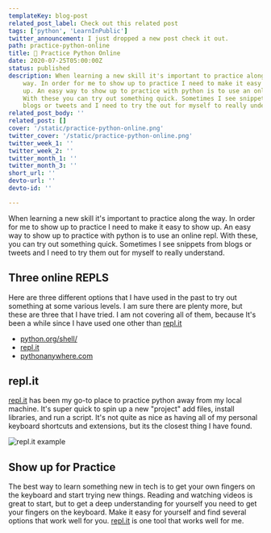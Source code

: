 ```yaml
---
templateKey: blog-post
related_post_label: Check out this related post
tags: ['python', 'LearnInPublic']
twitter_announcement: I just dropped a new post check it out.
path: practice-python-online
title: 🐍 Practice Python Online
date: 2020-07-25T05:00:00Z
status: published
description: When learning a new skill it's important to practice along the
    way. In order for me to show up to practice I need to make it easy to show
    up. An easy way to show up to practice with python is to use an online repl.
    With these you can try out something quick. Sometimes I see snippets from
    blogs or tweets and I need to try the out for myself to really understand.
related_post_body: ''
related_post: []
cover: '/static/practice-python-online.png'
twitter_cover: '/static/practice-python-online.png'
twitter_week_1: ''
twitter_week_2: ''
twitter_month_1: ''
twitter_month_3: ''
short_url: ''
devto-url: ''
devto-id: ''

---
```


When learning a new skill it's important to practice along the way. In order for me to show up to practice I need to make it easy to show up. An easy way to show up to practice with python is to use an online repl. With these, you can try out something quick. Sometimes I see snippets from blogs or tweets and I need to try them out for myself to really understand.

## Three online REPLS

Here are three different options that I have used in the past to try out something at some various levels. I am sure there are plenty more, but these are three that I have tried. I am not covering all of them, because It's been a while since I have used one other than [repl.it](https://repl.it)

- [python.org/shell/](https://python.org/shell/)
- [repl.it](https://repl.it)
- [pythonanywhere.com](https://pythonanywhere.com)

## repl.it

[repl.it](https://repl.it) has been my go-to place to practice python away from my local machine. It's super quick to spin up a new "project" add files, install libraries, and run a script. It's not quite as nice as having all of my personal keyboard shortcuts and extensions, but its the closest thing I have found.

![repl.it example](https://waylonwalker.com/repl-it.gif)

## Show up for Practice

The best way to learn something new in tech is to get your own fingers on the keyboard and start trying new things. Reading and watching videos is great to start, but to get a deep understanding for yourself you need to get your fingers on the keyboard. Make it easy for yourself and find several options that work well for you. [repl.it](https://repl.it) is one tool that works well for me.
